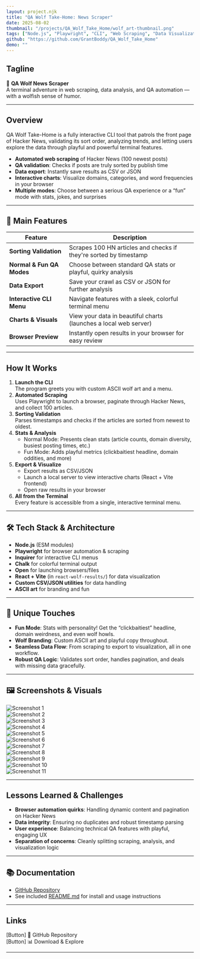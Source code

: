 ```yaml
---
layout: project.njk
title: "QA Wolf Take-Home: News Scraper"
date: 2025-08-02
thumbnail: "/projects/QA_Wolf_Take_Home/wolf_art-thumbnail.png"
tags: ["Node.js", "Playwright", "CLI", "Web Scraping", "Data Visualization", "QA"]
github: "https://github.com/GrantBoddy/QA_Wolf_Take_Home"
demo: ""
---
```


## Tagline

🐺 **QA Wolf News Scraper**  
A terminal adventure in web scraping, data analysis, and QA automation — with a wolfish sense of humor.

---

## Overview

QA Wolf Take-Home is a fully interactive CLI tool that patrols the front page of Hacker News, validating its sort order, analyzing trends, and letting users explore the data through playful and powerful terminal features.

- **Automated web scraping** of Hacker News (100 newest posts)
- **QA validation**: Checks if posts are truly sorted by publish time
- **Data export**: Instantly save results as CSV or JSON
- **Interactive charts**: Visualize domains, categories, and word frequencies in your browser
- **Multiple modes**: Choose between a serious QA experience or a “fun” mode with stats, jokes, and surprises

---

## 🧭 Main Features

| Feature | Description |
|---------|-------------|
| **Sorting Validation** | Scrapes 100 HN articles and checks if they're sorted by timestamp |
| **Normal & Fun QA Modes** | Choose between standard QA stats or playful, quirky analysis |
| **Data Export** | Save your crawl as CSV or JSON for further analysis |
| **Interactive CLI Menu** | Navigate features with a sleek, colorful terminal menu |
| **Charts & Visuals** | View your data in beautiful charts (launches a local web server) |
| **Browser Preview** | Instantly open results in your browser for easy review |

---

## How It Works

1. **Launch the CLI**  
   The program greets you with custom ASCII wolf art and a menu.  
2. **Automated Scraping**  
   Uses Playwright to launch a browser, paginate through Hacker News, and collect 100 articles.
3. **Sorting Validation**  
   Parses timestamps and checks if the articles are sorted from newest to oldest.
4. **Stats & Analysis**  
   - Normal Mode: Presents clean stats (article counts, domain diversity, busiest posting times, etc.)
   - Fun Mode: Adds playful metrics (clickbaitiest headline, domain oddities, and more)
5. **Export & Visualize**  
   - Export results as CSV/JSON
   - Launch a local server to view interactive charts (React + Vite frontend)
   - Open raw results in your browser
6. **All from the Terminal**  
   Every feature is accessible from a single, interactive terminal menu.

---

## 🛠️ Tech Stack & Architecture

- **Node.js** (ESM modules)
- **Playwright** for browser automation & scraping
- **Inquirer** for interactive CLI menus
- **Chalk** for colorful terminal output
- **Open** for launching browsers/files
- **React + Vite** (in `react-wolf-results/`) for data visualization
- **Custom CSV/JSON utilities** for data handling
- **ASCII art** for branding and fun

---

## 🐾 Unique Touches

- **Fun Mode**: Stats with personality! Get the “clickbaitiest” headline, domain weirdness, and even wolf howls.
- **Wolf Branding**: Custom ASCII art and playful copy throughout.
- **Seamless Data Flow**: From scraping to export to visualization, all in one workflow.
- **Robust QA Logic**: Validates sort order, handles pagination, and deals with missing data gracefully.

---

## 🖼️ Screenshots & Visuals

![Screenshot 1](/projects/News-Scraper/images/screenshot-1.png)  
![Screenshot 2](/projects/News-Scraper/images/screenshot-2.png)  
![Screenshot 3](/projects/News-Scraper/images/screenshot-3.png)  
![Screenshot 4](/projects/News-Scraper/images/screenshot-4.png)  
![Screenshot 5](/projects/News-Scraper/images/screenshot-5.png)  
![Screenshot 6](/projects/News-Scraper/images/screenshot-6.png)  
![Screenshot 7](/projects/News-Scraper/images/screenshot-7.png)  
![Screenshot 8](/projects/News-Scraper/images/screenshot-8.png)  
![Screenshot 9](/projects/News-Scraper/images/screenshot-9.png)  
![Screenshot 10](/projects/News-Scraper/images/screenshot-10.png)  
![Screenshot 11](/projects/News-Scraper/images/screenshot-11.png)

---

## Lessons Learned & Challenges

- **Browser automation quirks**: Handling dynamic content and pagination on Hacker News
- **Data integrity**: Ensuring no duplicates and robust timestamp parsing
- **User experience**: Balancing technical QA features with playful, engaging UX
- **Separation of concerns**: Cleanly splitting scraping, analysis, and visualization logic

---

## 📚 Documentation

- [GitHub Repository](https://github.com/GrantBoddy/QA_Wolf_Take_Home)
- See included [README.md](cci:7://file:///c:/Users/17707/Desktop/QA_Wolf_Take_Home/README.md:0:0-0:0) for install and usage instructions

---

## Links

[Button] 🐺 GitHub Repository  
[Button] 📊 Download & Explore

---


